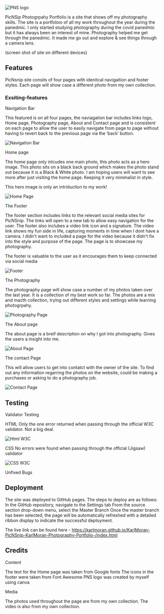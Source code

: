 ![PNS logo](https:/workspace/KarlMoran-PicNSnip-KarlMoran-Photography-Portfolio-/assets/css/images/logo-pns.png)


PicNSip Photogrpahy Portfolio is a site that shows off my photography skills. The site is a portfoloio of all my work throughout the year during the panedmic. I only started studying photography during the covid panedmic but it has always been an interest of mine. Photography helped me get through the panedmic. It made me go out and explore & see things through a camera lens. 

(screen shot of site on different devices)


## Features 
PicNsnip site consits of four pages with idenitcal navigaition and footer styles. 
Each page will show case a different photo from my own collection.

### Exsiting-features
Navigation Bar

This featured is on all four pages, the naviagation bar includes links logo, Home page, Photography page, About and Contact page and is consistent on each page to allow the user to easily navigate from page to page without having to revert back to the previous page via the ‘back’ button.

![Navigation Bar](https:/workspace/KarlMoran-PicNSnip-KarlMoran-Photography-Portfolio-/assets/css/images/Navigation-bar.png)

Home page

The home page only inlcudes one main photo, this photo acts as a hero image. This photo sits on a black back ground which makes the photo stand out because it is a Black & White photo. I am hoping users will want to see more after just visiting the home page. Keeping it very minimalist in style. 

This hero image is only an intriduction to my work!

![Home Page](https:/workspace/KarlMoran-PicNSnip-KarlMoran-Photography-Portfolio-/assets/css/images/Home-page.png)

The Footer

The footer section includes links to the relevant social media sites for PicNSnip. The links will open to a new tab to allow easy navigation for the user.
The footer also inclubes a video link icon and a signature. The video link shows my fun side in life, capturing moments in time when I dont have a camera. I didn't want to included a page for the video because it didn't fix into the style and purpose of the page. The page is to showcase my photography.


The footer is valuable to the user as it encourages them to keep connected via social media

![Footer](https:/workspace/KarlMoran-PicNSnip-KarlMoran-Photography-Portfolio-/assets/css/images/Footer.png)

The Photography 

The photography page will show case a number of my photos taken over the last year. 
It is a collection of my best work so far.
The photos are a mix and macth collection, trying out different styles and settings while learning photogrpahy. 

![Photography Page](https:/workspace/KarlMoran-PicNSnip-KarlMoran-Photography-Portfolio-/assets/css/images/Photography-page.png)

The About page

The about page is a breif description on why I got into photography. 
Gives the users a insight into me.

![About Page](https:/workspace/KarlMoran-PicNSnip-KarlMoran-Photography-Portfolio-/assets/css/images/About-page.png)


The contact Page 

This will allow users to get into contatct with the owner of the site. 
To find out any information regarring the photos on the website, could be making a purchases or asking to do a photography job. 

![Contact Page](https:/workspace/KarlMoran-PicNSnip-KarlMoran-Photography-Portfolio-/assets/css/images/Contact-page.png)


## Testing 

Validator Testing

HTML
Only the one error returned when passing through the official W3C validator. Not a big deal. 

![Html W3C](https:/workspace/KarlMoran-PicNSnip-KarlMoran-Photography-Portfolio-/assets/css/images/W3c-validator.png)


CSS
No errors were found when passing through the official (Jigsaw) validator

![CSS W3C](https:/workspace/KarlMoran-PicNSnip-KarlMoran-Photography-Portfolio-/assets/css/images/Jigsaw.png)


Unfixed Bugs

## Deployment

The site was deployed to GitHub pages. The steps to deploy are as follows:
In the GitHub repository, navigate to the Settings tab
From the source section drop-down menu, select the Master Branch
Once the master branch has been selected, the page will be automatically refreshed with a detailed ribbon display to indicate the successful deployment.

The live link can be found here - https://karlmoran.github.io/KarlMoran-PicNSnip-KarlMoran-Photography-Portfolio-/index.html

## Credits

Content 

The text for the Home page was taken from Google fonts
The icons in the footer were taken from Font Awesome
PNS logo was created by myself using canva

Media

The photos used throughout the page are from my own collection.
The video is also from my own collection. 
